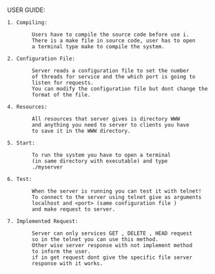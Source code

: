 USER GUIDE:

	1. Compiling:
	
			Users have to compile the source code before use i.
			There is a make file in source code, user has to open
			a terminal type make to compile the system.
	
	2. Configuration File:
			
			Server reads a configuration file to set the number
			of threads for service and the which port is going to 
			listen for requests.
			You can modify the configuration file but dont change the
			format of the file.
	
	4. Resources:
			
			All resources that server gives is directory WWW
			and anything you need to server to clients you have 
			to save it in the WWW directory.
	
	5. Start:
	
			To run the system you have to open a terminal
			(in same directory with executable) and type
			./myserver 
	
	6. Test:
	
			When the server is running you can test it with telnet!
			To connect to the server using telnet give as arguments
			localhost and <port> (same configuration file )
			and make request to server.
	
	7. Implemented Request:
	
			Server can only services GET , DELETE , HEAD request
			so in the telnet you can use this method.
			Other wise server response with not implement method 
			to inform the user.
			if in get request dont give the specific file server
			response with it works.
